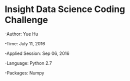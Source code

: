 # Insight Data Science Coding Challenge 
-Author: Yue Hu 

-Time: July 11, 2016

-Applied Session: Sep 06, 2016

-Language: Python 2.7

-Packages: Numpy 

